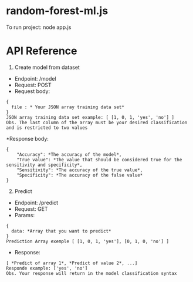 # random-forest-ml.js
To run project: node app.js
# API Reference
1. Create model from dataset
* Endpoint: /model 
* Request: POST 
* Request body: 
```
{ 
  file : * Your JSON array training data set*
}
JSON array training data set example: [ [1, 0, 1, 'yes', 'no'] ]
Obs. The last column of the array must be your desired classification and is restricted to two values
```
*Response body:
```
{
    "Accuracy": *The accuracy of the model*,
    "True value": *The value that should be considered true for the sensitivity and specificity*,
    "Sensitivity": *The accuracy of the true value*,
    "Specificity": *The accuracy of the false value*
}
```
2. Predict
* Endpoint: /predict
* Request: GET
* Params: 
```
{
  data: *Array that you want to predict*
}
Prediction Array exemple [ [1, 0, 1, 'yes'], [0, 1, 0, 'no'] ]
```
* Response: 
```
[ *Predict of array 1*, *Predict of value 2*, ...]
Responde example: ['yes', 'no']
Obs. Your response will return in the model classification syntax
```
